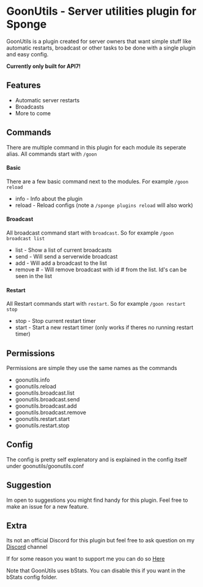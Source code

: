# GoonUtils - Server utilities plugin for Sponge
GoonUtils is a plugin created for server owners that want simple stuff like automatic restarts, broadcast or other tasks to be done with a single plugin and easy config.

**Currently only built for API7!**
## Features
* Automatic server restarts
* Broadcasts
* More to come

## Commands
There are multiple command in this plugin for each module its seperate alias.
All commands start with `/goon`
#### Basic
There are a few basic command next to the modules. For example `/goon reload`
* info - Info about the plugin
* reload - Reload configs (note a `/sponge plugins reload` will also work)
#### Broadcast
All broadcast command start with `broadcast`. So for example `/goon broadcast list`
* list - Show a list of current broadcasts
* send - Will send a serverwide broadcast
* add - Will add a broadcast to the list
* remove # - Will remove broadcast with id # from the list. Id's can be seen in the list

#### Restart
All Restart commands start with `restart`. So for example `/goon restart stop`
* stop - Stop current restart timer
* start - Start a new restart timer (only works if theres no running restart timer)

## Permissions
Permissions are simple they use the same names as the commands
* goonutils.info
* goonutils.reload
* goonutils.broadcast.list
* goonutils.broadcast.send
* goonutils.broadcast.add
* goonutils.broadcast.remove
* goonutils.restart.start
* goonutils.restart.stop

## Config
The config is pretty self explenatory and is explained in the config itself under goonutils/goonutils.conf

## Suggestion
Im open to suggestions you might find handy for this plugin. Feel free to make an issue for a new feature.


## Extra
Its not an official Discord for this plugin but feel free to ask question on my [Discord](https://discord.gg/5AyyXYz) channel

If for some reason you want to support me you can do so [Here](https://www.paypal.me/daanbroere)

Note that GoonUtils uses bStats. You can disable this if you want in the bStats config folder.


